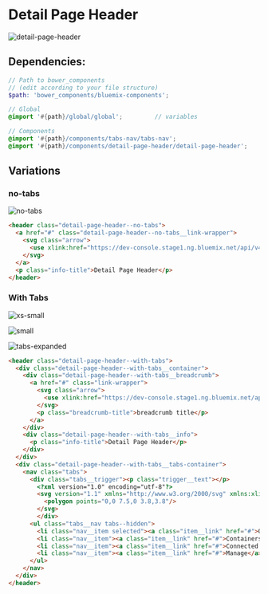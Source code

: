 # Detail Page Header

![detail-page-header](https://uploads.github.ibm.com/github-enterprise-assets/0000/0076/0000/8659/20b8e8f8-c93f-11e5-8f9d-bcead0902eca.png)

## Dependencies:

```scss
// Path to bower_components
// (edit according to your file structure)
$path: 'bower_components/bluemix-components';

// Global
@import '#{path}/global/global';         // variables

// Components
@import '#{path}/components/tabs-nav/tabs-nav';
@import '#{path}/components/detail-page-header/detail-page-header';
```

## Variations

### no-tabs

![no-tabs](https://uploads.github.ibm.com/github-enterprise-assets/0000/0076/0000/8660/fd0f4662-c93f-11e5-89f8-421902330d21.png)


```html
<header class="detail-page-header--no-tabs">
  <a href="#" class="detail-page-header--no-tabs__link-wrapper">
    <svg class="arrow">
      <use xlink:href="https://dev-console.stage1.ng.bluemix.net/api/v4/img/sprite.svg#service--back"></use>
    </svg>
  </a>
  <p class="info-title">Detail Page Header</p>
</header>
```

### With Tabs

![xs-small](https://uploads.github.ibm.com/github-enterprise-assets/0000/0076/0000/8844/1f1fb48c-c9c0-11e5-909b-7ad7c9186249.png)

![small](https://uploads.github.ibm.com/github-enterprise-assets/0000/0076/0000/8846/5aaf85ea-c9c0-11e5-86f5-2f30b1c92e65.png)

![tabs-expanded](https://uploads.github.ibm.com/github-enterprise-assets/0000/0076/0000/8845/5aaf890a-c9c0-11e5-8433-8880ec8d6bde.png)

```html
<header class="detail-page-header--with-tabs">
  <div class="detail-page-header--with-tabs__container">
    <div class="detail-page-header--with-tabs__breadcrumb">
      <a href="#" class="link-wrapper">
        <svg class="arrow">
          <use xlink:href="https://dev-console.stage1.ng.bluemix.net/api/v4/img/sprite.svg#service--back"></use>
        </svg>
        <p class="breadcrumb-title">breadcrumb title</p>
      </a>
    </div>
    <div class="detail-page-header--with-tabs__info">
      <p class="info-title">Detail Page Header</p>
    </div>
  </div>
  <div class="detail-page-header--with-tabs__tabs-container">
    <nav class="tabs">
      <div class="tabs__trigger"><p class="trigger__text"></p>
        <?xml version="1.0" encoding="utf-8"?>
        <svg version="1.1" xmlns="http://www.w3.org/2000/svg" xmlns:xlink="http://www.w3.org/1999/xlink" x="0px" y="0px" viewBox="0 0 7.5 3.8" enable-background="new 0 0 7.5 3.8" xml:space="preserve">
          <polygon points="0,0 7.5,0 3.8,3.8"/>
        </svg>
        </div>
      <ul class="tabs__nav tabs--hidden">
        <li class="nav__item selected"><a class="item__link" href="#">Overview</a></li>
        <li class="nav__item"><a class="item__link" href="#">Containers Files</a></li>
        <li class="nav__item"><a class="item__link" href="#">Connected Objects</a></li>
        <li class="nav__item"><a class="item__link" href="#">Manage</a></li>
      </ul>
    </nav>
  </div>
</header>
```
